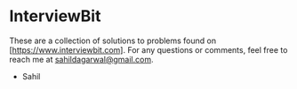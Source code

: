 # InterviewBit

These are a collection of solutions to problems found on [https://www.interviewbit.com]. For any questions or comments, feel free to reach me at sahildagarwal@gmail.com.

- Sahil
